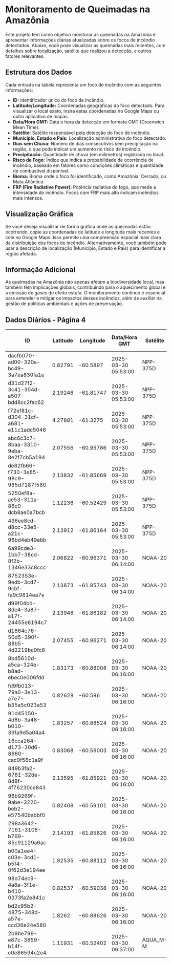 # Monitoramento de Queimadas na Amazônia

Este projeto tem como objetivo monitorar as queimadas na Amazônia e apresentar informações diárias atualizadas sobre os focos de incêndio detectados. Abaixo, você pode visualizar as queimadas mais recentes, com detalhes sobre localização, satélite que realizou a detecção, e outros fatores relevantes.

## Estrutura dos Dados

Cada entrada na tabela representa um foco de incêndio com as seguintes informações:

- **ID:** Identificador único do foco de incêndio.
- **Latitude/Longitude:** Coordenadas geográficas do foco detectado. Para visualizar o local exato, insira estas coordenadas no Google Maps ou outro aplicativo de mapas.
- **Data/Hora GMT:** Data e hora da detecção em formato GMT (Greenwich Mean Time).
- **Satélite:** Satélite responsável pela detecção do foco de incêndio.
- **Município, Estado e País:** Localização administrativa do foco detectado.
- **Dias sem Chuva:** Número de dias consecutivos sem precipitação na região, o que pode indicar um aumento no risco de incêndio.
- **Precipitação:** Quantidade de chuva (em milímetros) registrada no local.
- **Risco de Fogo:** Índice que indica a probabilidade de ocorrência de incêndio, baseado em fatores como condições climáticas e quantidade de combustível disponível.
- **Bioma:** Bioma onde o foco foi identificado, como Amazônia, Cerrado, ou Mata Atlântica.
- **FRP (Fire Radiative Power):** Potência radiativa do fogo, que mede a intensidade do incêndio. Focos com FRP mais alto indicam incêndios mais intensos.

## Visualização Gráfica

Se você deseja visualizar de forma gráfica onde as queimadas estão ocorrendo, copie as coordenadas de latitude e longitude mais recentes e cole no Google Maps. Isso permite uma compreensão espacial mais clara da distribuição dos focos de incêndio. Alternativamente, você também pode usar a descrição de localização (Município, Estado e País) para identificar a região afetada.

## Informação Adicional

As queimadas na Amazônia não apenas afetam a biodiversidade local, mas também têm implicações globais, contribuindo para o aquecimento global e a emissão de gases de efeito estufa. O monitoramento contínuo é essencial para entender e mitigar os impactos desses incêndios, além de auxiliar na gestão de políticas ambientais e ações de preservação.

## Dados Diários - Página 4

| ID | Latitude | Longitude | Data/Hora GMT | Satélite | Município | Estado | País | Município ID | Estado ID | País ID | Dias sem Chuva | Precipitação | Risco de Fogo | Bioma | FRP |
|----|----------|-----------|---------------|----------|-----------|--------|------|--------------|-----------|---------|----------------|--------------|----------------|-------|-----|
| dacfb070-ad00-320a-bc49-3a7ea830fa1e | 0.82791 | -60.5897 | 2025-03-30 05:53:00 | NPP-375D | RORAINÓPOLIS | RORAIMA | Brasil | 1400472 | 14 | 33 | nan | nan | nan | Amazônia | 1.9 |
| d31d27f2-3c41-304d-a507-bdd8cc2fac62 | 2.19246 | -61.81747 | 2025-03-30 05:53:00 | NPP-375D | IRACEMA | RORAIMA | Brasil | 1400282 | 14 | 33 | nan | nan | nan | Amazônia | 1.7 |
| f72ef81c-d304-31cf-a681-e11c1adc5046 | 4.27881 | -61.3275 | 2025-03-30 05:53:00 | NPP-375D | AMAJARI | RORAIMA | Brasil | 1400027 | 14 | 33 | nan | nan | nan | Amazônia | 1.3 |
| abc6c3c7-8baa-3310-9eba-8e2f7cb5a194 | 2.07556 | -60.95786 | 2025-03-30 05:53:00 | NPP-375D | CANTÁ | RORAIMA | Brasil | 1400175 | 14 | 33 | nan | nan | nan | Amazônia | 1.3 |
| de82fb66-f730-3e85-98c9-985d7187f580 | 2.13832 | -61.85669 | 2025-03-30 05:53:00 | NPP-375D | IRACEMA | RORAIMA | Brasil | 1400282 | 14 | 33 | nan | nan | nan | Amazônia | 2.7 |
| 5250ef8a-ae53-311a-86c0-dcb8ae0a7bcb | 1.12236 | -60.52429 | 2025-03-30 05:53:00 | NPP-375D | CARACARAÍ | RORAIMA | Brasil | 1400209 | 14 | 33 | nan | nan | nan | Amazônia | 4.2 |
| 496ee8cd-d8cc-33e5-a21c-98bd4eb49ebb | 2.13912 | -61.86164 | 2025-03-30 05:53:00 | NPP-375D | IRACEMA | RORAIMA | Brasil | 1400282 | 14 | 33 | nan | nan | nan | Amazônia | 2.7 |
| 6a99cde3-1bb7-38cd-8f2b-1346e33c8ccc | 2.06822 | -60.96371 | 2025-03-30 06:14:00 | NOAA-20 | CANTÁ | RORAIMA | Brasil | 1400175 | 14 | 33 | nan | nan | nan | Amazônia | 1.5 |
| 8752353e-9edb-3cd7-9cbf-fa9c9814ea7e | 2.13873 | -61.85743 | 2025-03-30 06:14:00 | NOAA-20 | IRACEMA | RORAIMA | Brasil | 1400282 | 14 | 33 | nan | nan | nan | Amazônia | 0.9 |
| d99f04bd-8de4-3a87-a17f-24455e6194c7 | 2.13948 | -61.86182 | 2025-03-30 06:14:00 | NOAA-20 | IRACEMA | RORAIMA | Brasil | 1400282 | 14 | 33 | nan | nan | nan | Amazônia | 0.9 |
| d1864c76-50d5-390f-88b5-4d2219bc0fc8 | 2.07455 | -60.96271 | 2025-03-30 06:14:00 | NOAA-20 | CANTÁ | RORAIMA | Brasil | 1400175 | 14 | 33 | nan | nan | nan | Amazônia | 1.8 |
| 8bd5610d-a5ca-324e-b8ad-ebec0e006fdd | 1.83173 | -60.88008 | 2025-03-30 06:16:00 | NOAA-20 | CARACARAÍ | RORAIMA | Brasil | 1400209 | 14 | 33 | nan | nan | nan | Amazônia | 1.2 |
| fd9fb013-79a0-3e13-a7e7-b35a5c023a53 | 0.82628 | -60.596 | 2025-03-30 06:16:00 | NOAA-20 | RORAINÓPOLIS | RORAIMA | Brasil | 1400472 | 14 | 33 | nan | nan | nan | Amazônia | 1.2 |
| 91d45150-4d8b-3a48-b010-39fa9d5a04a4 | 1.83257 | -60.88524 | 2025-03-30 06:16:00 | NOAA-20 | CARACARAÍ | RORAIMA | Brasil | 1400209 | 14 | 33 | nan | nan | nan | Amazônia | 1.2 |
| 16cca264-d173-30d6-8660-cac0f56c1a9f | 0.83068 | -60.59003 | 2025-03-30 06:16:00 | NOAA-20 | RORAINÓPOLIS | RORAIMA | Brasil | 1400472 | 14 | 33 | nan | nan | nan | Amazônia | 1.3 |
| 849b3fa2-6781-32de-8d8f-4f76230ce843 | 2.13595 | -61.85921 | 2025-03-30 06:16:00 | NOAA-20 | IRACEMA | RORAIMA | Brasil | 1400282 | 14 | 33 | nan | nan | nan | Amazônia | 1.3 |
| 98b9269f-9abe-3220-beb2-e57540babbf0 | 0.82408 | -60.59101 | 2025-03-30 06:16:00 | NOAA-20 | RORAINÓPOLIS | RORAIMA | Brasil | 1400472 | 14 | 33 | nan | nan | nan | Amazônia | 1.3 |
| 298a3642-7161-3108-b769-85c91129a6ac | 2.14193 | -61.85826 | 2025-03-30 06:16:00 | NOAA-20 | IRACEMA | RORAIMA | Brasil | 1400282 | 14 | 33 | nan | nan | nan | Amazônia | 1.3 |
| b00a1ee4-c03e-3cd1-b5f4-0f62d3e194ee | 1.82535 | -60.88112 | 2025-03-30 06:16:00 | NOAA-20 | CARACARAÍ | RORAIMA | Brasil | 1400209 | 14 | 33 | nan | nan | nan | Amazônia | 2.3 |
| 98d74ec9-4a8a-3f1e-b410-0373fa2e841c | 0.82537 | -60.59038 | 2025-03-30 06:16:00 | NOAA-20 | RORAINÓPOLIS | RORAIMA | Brasil | 1400472 | 14 | 33 | nan | nan | nan | Amazônia | 1.9 |
| bd2c95b2-4875-348d-a57e-ccd36e24e580 | 1.8262 | -60.88626 | 2025-03-30 06:16:00 | NOAA-20 | CARACARAÍ | RORAIMA | Brasil | 1400209 | 14 | 33 | nan | nan | nan | Amazônia | 2.3 |
| 2b9be799-e87c-3859-b14f-c0e86594e2e4 | 1.11931 | -60.52402 | 2025-03-30 06:37:00 | AQUA_M-M | CARACARAÍ | RORAIMA | Brasil | 1400209 | 14 | 33 | nan | nan | nan | Amazônia | 4.4 |


